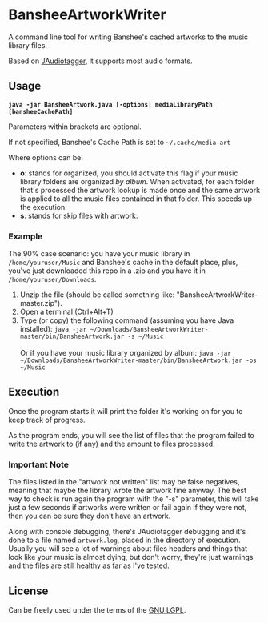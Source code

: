 BansheeArtworkWriter
====================

A command line tool for writing Banshee's cached artworks to the music library files.

Based on <a href="http://www.jthink.net/jaudiotagger/examples.jsp">JAudiotagger</a>, it supports most audio formats.

## Usage

**```java -jar BansheeArtwork.java [-options] mediaLibraryPath [bansheeCachePath]```**

Parameters within brackets are optional.

If not specified, Banshee's Cache Path is set to ```~/.cache/media-art```

Where options can be:
* **o**: stands for organized, you should activate this flag if your music library folders are organized *by album*.
        When activated, for each folder that's processed the artwork lookup is made once and the same artwork is applied
        to all the music files contained in that folder. This speeds up the execution.
* **s**: stands for skip files with artwork.

### Example

The 90% case scenario: you have your music library in ```/home/youruser/Music``` and Banshee's cache in the default place, plus, you've just downloaded this repo in a .zip and you have it in ```/home/youruser/Downloads```.

1. Unzip the file (should be called something like: "BansheeArtworkWriter-master.zip").
2. Open a terminal (Ctrl+Alt+T)
3. Type (or copy) the following command (assuming you have Java installed):
    ```java -jar ~/Downloads/BansheeArtworkWriter-master/bin/BansheeArtwork.jar -s ~/Music```<br><br>
    Or if you have your music library organized by album:
    ```java -jar ~/Downloads/BansheeArtworkWriter-master/bin/BansheeArtwork.jar -os ~/Music```

## Execution

Once the program starts it will print the folder it's working on for you to keep track of progress.

As the program ends, you will see the list of files that the program failed to write the artwork to (if any) and the amount to files processed.

### Important Note
The files listed in the "artwork not written" list may be false negatives, meaning that maybe the library wrote the artwork fine anyway.
The best way to check is run again the program with the "-s" parameter, this will take just a few seconds if artworks were written or fail again if they were not, then you can be sure they don't have an artwork.

Along with console debugging, there's JAudiotagger debugging and it's done to a file named ```artwork.log```, placed in the directory of execution.
Usually you will see a lot of warnings about files headers and things that look like your music is almost dying, but don't worry, they're just warnings and the files are still healthy as far as I've tested.

## License
Can be freely used under the terms of the <a href="http://www.gnu.org/copyleft/lesser.html">GNU LGPL</a>.